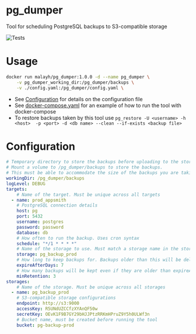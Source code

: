 # pg_dumper
Tool for scheduling PostgreSQL backups to S3-compatible storage

![Tests](https://github.com/malayh/pg_dumper/actions/workflows/tests.yaml/badge.svg)

# Usage

```bash
docker run malayh/pg_dumper:1.0.0 -d --name pg_dumper \
    -v pg_dumper_working_dir:/pg_dumper/backups \
    -v ./config.yaml:/pg_dumper/config.yaml \
```
- See [Configuration](#Configuration) for details on the configuration file
- See [docker-compose.yaml](docker-compose.yaml) for an example of how to run the tool with docker-compose
- To restore backups taken by this tool use `pg_restore -U <username> -h <host>  -p <port> -d <db name> --clean --if-exists <backup file>`

# Configuration

```yaml
# Temporary directory to store the backups before uploading to the storage
# Mount a volume to /pg_dumper/backups to store the backups. 
# This must be able to accommodate the size of the backups you are taking.
workingDir: /pg_dumper/backups
logLevel: DEBUG
targets:
    # Name of the target. Must be unique across all targets
  - name: prod_appsmith
    # PostgreSQL connection details
    host: pg
    port: 5432
    username: postgres
    password: password
    database: db
    # How often to run the backup. Uses cron syntax
    schedule: "*/1 * * * *" 
    # Name of the storage to use. Must match a storage name in the storages section
    storage: pg_backup_prod
    # How long to keep backups for. Backups older than this will be deleted
    expireAfterDays: 7
    # How many backups will be kept even if they are older than expireAfterDays
    minRetention: 3
storages:
    # Name of the storage. Must be unique across all storages
  - name: pg_backup_prod
    # S3-compatible storage configurations
    endpoint: http://s3:9000
    accessKey: R5UNdUZCCfzXYAnQF50w
    secretKey: OEvK1F9B7GY29bHJJPtzRRKmHPruZ9Y5h0ULWf3n
    # Bucket name, must be created before running the tool
    bucket: pg-backup-prod

```